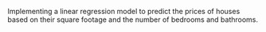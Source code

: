 Implementing a linear regression model to predict the prices of houses based on their square footage and the number of bedrooms and bathrooms.
